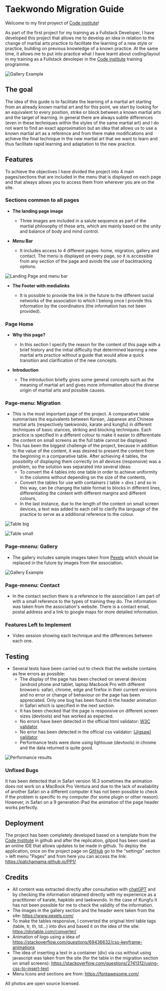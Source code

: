 
# Taekwondo Migration Guide

Welcome to my first proyect of [Code institute](https://codeinstitute.net)!

As part of the first project for my training as a Fullstack Developer, I have developed this project that allows me to develop an idea in relation to the change of martial arts practice to facilitate the learning of a new style or practice, building on previous knowledge of a known practice. At the same time, it allows me to put into practice what I have learnt about coding/layout in my training as a Fullstack devoleper in the [Code institute](https://codeinstitute.net) training programme.

![Gallery Example](https://patchamama.github.io/PP1/doc/screen-shot-responsive.png)

## The goal

The idea of this guide is to facilitate the learning of a martial art starting from an already known martial art and for this point, we start by looking for an equivalent to every position, strike or block between a known martial arts and the target of learning. In general there are always subtle differences (even in these techniques within the styles of the same martial art) and I do not want to find an exact approximation but an idea that allows us to use a known martial art as a reference and from there make modifications and achieve the final technique in the new martial art that we want to learn and thus facilitate rapid learning and adaptation to the new practice.

## Features

To achieve the objectives I have divided the project into 4 main pages/sections that are included in the menu that is displayed on each page and that always allows you to access them from wherever you are on the site.

### Sections common to all pages

- __The landing page image__

  - Three images are included in a salute sequence as part of the martial philosophy of these arts, which are mainly based on the unity and balance of body and mind control.

- __Menu Bar__

  - It includes access to 4 different pages: home, migration, gallery and contact. The menu is displayed on every page, so it is accessible from any section of the page and avoids the use of backtracking options.   

![Landing Page and menu bar](https://patchamama.github.io/PP1/doc/menu-landing-page.png)

- __The Footer with medialinks__ 

  - It is possible to provide the link in the future to the different social networks of the association to which I belong once I provide this information by the coordinators (the information has not been provided). 

### Page Home

- __Why this page?__

  - In this section I specify the reason for the content of this page with a brief history and the initial difficulty that determined learning a new martial arts practice without a guide that would allow a quick transition and clarification of the new concepts.

- __Introduction__

  - The introduction briefly gives some general concepts such as the meaning of martial art and gives more information about the diverse origin of martial arts and possible causes. 

### Page-menu: Migration

  - This is the most important page of the project. A comparative table summarises the equivalents between Korean, Japanese and Chinese martial arts (respectively taekwondo, karate and kungfu) in different techniques of basic stances, striking and blocking techniques. Each practice is specified in a different colour to make it easier to differentiate the content on small screens as the full table cannot be displayed.
  - This has been the biggest challenge of the project, because in addition to the value of the content, it was desired to present the content from the beginning in a comparative table. After achieving 4 tables, the possibility of displaying them correctly on all devices (responsive) was a problem, so the solution was separated into several ideas:
    - To convert the 4 tables into one table in order to achieve uniformity in the columns without depending on the size of the contents,
    - Convert the tables for use with containers ( table > divs ) and so in this way, can be changeg the table format to blocks in different lines, differentiating the content with different margins and different colours,
    - In the last instance, due to the length of the content on small screen devices, a text was added to each cell to clarify the language of the practice to serve as a additional reference to the colour.

![Table big](https://patchamama.github.io/PP1/doc/table-big.png)

![Table small](https://patchamama.github.io/PP1/doc/table-small.png)

### Page-mnenu: Gallery

  - The gallery includes sample images taken from [Pexels](https://www.pexels.com/) which should be replaced in the future by images from the association.

![Gallery Example](https://patchamama.github.io/PP1/doc/gallery-sample.png)

### Page-mnenu: Contact

  - In the contact section there is a reference to the association I am part of with a small reference to the types of training they do. The information was taken from the association's website. There is a contact email, postal address and a link to google maps for more detailed information.

### Features Left to Implement

  - Video session showing each technique and the differences between each one.

## Testing 

  - Several tests have been carried out to check that the website contains as few errors as possible:
    - The display of the page has been checked on several devices (android phone and tablet, laptop Macbook Pro with different browsers: safari, chrome, edge and firefox in their current versions and no error or change of behaviour on the page has been appreciated. Only one bug has been found in the header animation in Safari which is specified in the next section.
    - It has been checked that the page is responsive on different screen sizes (devtools) and has worked as expected.
    - No errors have been detected in the official html validator: [W3C validator](https://validator.w3.org/nu/?doc=https%3A%2F%2Fpatchamama.github.io%2FPP1%2Findex.html)
    - No error has been detected in the official css validator: [(Jigsaw) validator](https://jigsaw.w3.org/css-validator/validator?uri=https://patchamama.github.io/PP1/index.html&profile=css3svg&usermedium=all&warning=1&vextwarning=&lang=en#css)
    - Performance tests were done using lightouse (devtools) in chrome and the data returned is quite good.

![Performance results](https://patchamama.github.io/PP1/doc/performance.png)


### Unfixed Bugs

It has been detected that in Safari version 16.3 sometimes the animation does not work on a MacBook Pro Ventura and due to the lack of availability of another Safari on a different computer it has not been possible to check if the problem is specific to my computer (for some plugin or other reason). However, in Safari on a 9 generation iPad the animation of the page header works perfectly.

## Deployment

The project has been completely developed based on a template from the [Code Institute](https://github.com/Code-Institute-Org/gitpod-full-template) in github and after the replication, gitpod has been used as an online IDE that allows updates to be made in github. To deploy the application, once on the project page on [GitHub](https://github.com/patchamama/PP1) go to the "settings" section > left menu "Pages" and from here you can access the link: https://patchamama.github.io/PP1/ 

## Credits 

- All content was extracted directly after consultation with [chatGPT](https://openai.com/blog/chatgpt) and by checking the information obtained directly with my experience as a practitioner of karate, hapkido and taekwondo. In the case of Kungfu it has not been possible for me to check the validity of the information.
- The images in the gallery section and the header were taken from the site: https://www.pexels.com/
- To make the tables responsive, I converted the original html table tags (table, tr, th, td...) into divs and based it on the idea of the site: https://divtable.com/converter/
- Animation of logo using a idea of https://stackoverflow.com/questions/69436632/css-keyframe-animations
- The idea of inserting a text in a container (div) via css without using javascript was taken from the site (for the table in the migration section on small screens): https://stackoverflow.com/questions/2741312/using-css-to-insert-text
- Menu Icons and sections are from: https://fontawesome.com/

All photos are open source licensed.
